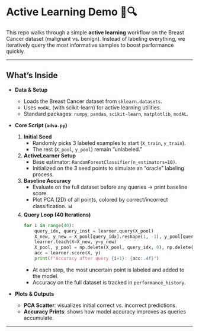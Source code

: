 # Active Learning Demo 🤖🔍

This repo walks through a simple **active learning** workflow on the Breast Cancer dataset (malignant vs. benign). Instead of labeling everything, we iteratively query the most informative samples to boost performance quickly.

---

## What’s Inside

- **Data & Setup**  
  - Loads the Breast Cancer dataset from `sklearn.datasets`.  
  - Uses `modAL` (with scikit-learn) for active learning utilities.  
  - Standard packages: `numpy`, `pandas`, `scikit-learn`, `matplotlib`, `modAL`.

- **Core Script (`adva.py`)**  
  1. **Initial Seed**  
     - Randomly picks 3 labeled examples to start (`X_train`, `y_train`).  
     - The rest (`X_pool`, `y_pool`) remain “unlabeled.”  
  2. **ActiveLearner Setup**  
     - Base estimator: `RandomForestClassifier(n_estimators=10)`.  
     - Initialized on the 3 seed points to simulate an “oracle” labeling process.  
  3. **Baseline Accuracy**  
     - Evaluate on the full dataset before any queries → print baseline score.  
     - Plot PCA (2D) of all points, colored by correct/incorrect classification. 📊
  4. **Query Loop (40 Iterations)**  
     ```python
     for i in range(40):
         query_idx, query_inst = learner.query(X_pool)               # Uncertainty sampling
         X_new, y_new = X_pool[query_idx].reshape(1, -1), y_pool[query_idx]
         learner.teach(X=X_new, y=y_new)                              # “Label” the queried point
         X_pool, y_pool = np.delete(X_pool, query_idx, 0), np.delete(y_pool, query_idx)
         acc = learner.score(X, y)                                    # Evaluate on all data
         print(f"Accuracy after query {i+1}: {acc:.4f}")
     ```
     - At each step, the most uncertain point is labeled and added to the model.  
     - Accuracy on the full dataset is tracked in `performance_history`.  

- **Plots & Outputs**  
  - **PCA Scatter**: visualizes initial correct vs. incorrect predictions.  
  - **Accuracy Prints**: shows how model accuracy improves as queries accumulate.  

---